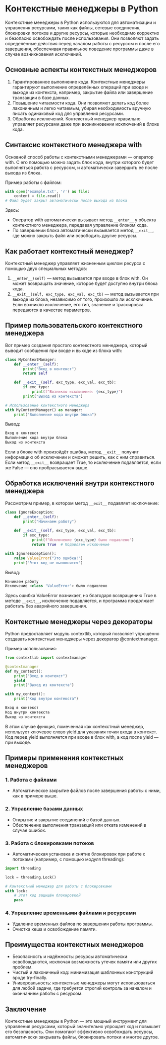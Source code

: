 # Контекстные менеджеры в Python

Контекстные менеджеры в Python используются для автоматизации и управления ресурсами, таких как файлы, сетевые соединения, блокировки потоков и другие ресурсы, которые необходимо корректно и безопасно освобождать после использования. Они позволяют задать определённые действия перед началом работы с ресурсом и после его завершения, обеспечивая правильное поведение программы даже в случае возникновения исключений.

## Основные аспекты контекстных менеджеров

1. Гарантированное выполнение кода. Контекстные менеджеры гарантируют выполнение определённых операций при входе и выходе из контекста, например, закрытие файла или завершение транзакции в базе данных.  
2. Повышение читаемости кода. Они позволяют делать код более лаконичным и легко читаемым, убирая необходимость вручную писать одинаковый код для управления ресурсами.  
3. Обработка исключений. Контекстный менеджер правильно управляет ресурсами даже при возникновении исключений в блоке кода.  

## Синтаксис контекстного менеджера with

Основной способ работы с контекстными менеджерами — оператор with. С его помощью можно задать блок кода, внутри которого будет выполняться работа с ресурсом, и автоматически завершить её после выхода из блока.  

Пример работы с файлом:

```python
with open('example.txt', 'r') as file:
    content = file.read()
# Файл будет закрыт автоматически после выхода из блока
```

Здесь:

* Оператор with автоматически вызывает метод `__enter__` у объекта контекстного менеджера, передавая управление блоком кода.  
* По завершении блока автоматически вызывается метод `__exit__`, где можно закрыть файл или освободить другие ресурсы.  

## Как работает контекстный менеджер?

Контекстный менеджер управляет жизненным циклом ресурса с помощью двух специальных методов:  

1. `__enter__(self)` — метод вызывается при входе в блок with. Он может возвращать значение, которое будет доступно внутри блока кода.  
2. `__exit__(self, exc_type, exc_val, exc_tb)` — метод вызывается при выходе из блока, независимо от того, произошло ли исключение. Если возникло исключение, его тип, значение и трассировка передаются в качестве параметров.  

## Пример пользовательского контекстного менеджера

Вот пример создания простого контекстного менеджера, который выводит сообщения при входе и выходе из блока with:  

```python
class MyContextManager:
    def __enter__(self):
        print("Вход в контекст")
        return self

    def __exit__(self, exc_type, exc_val, exc_tb):
        if exc_type:
            print(f"Возникло исключение: {exc_type}")
        print("Выход из контекста")

# Использование контекстного менеджера
with MyContextManager() as manager:
    print("Выполнение кода внутри блока")
```

Вывод:

```python
Вход в контекст
Выполнение кода внутри блока
Выход из контекста
```

Если в блоке with произойдёт ошибка, метод `__exit__` получит информацию об исключении и сможет решить, как с ним справиться. Если метод `__exit__` возвращает True, то исключение подавляется, если же False — оно пробрасывается выше.  

## Обработка исключений внутри контекстного менеджера

Рассмотрим пример, в котором метод `__exit__` подавляет исключение:

```python
class IgnoreException:
    def __enter__(self):
        print("Начинаем работу")
    
    def __exit__(self, exc_type, exc_val, exc_tb):
        if exc_type:
            print(f"Исключение {exc_type} было подавлено")
            return True  # Подавляем исключение

with IgnoreException():
    raise ValueError("Это ошибка!")
    print("Этот код не выполнится")
```

Вывод:

```python
Начинаем работу
Исключение <class 'ValueError'> было подавлено
```

Здесь ошибка ValueError возникает, но благодаря возвращению True в методе `__exit__`, исключение подавляется, и программа продолжает работать без аварийного завершения.  

## Контекстные менеджеры через декораторы

Python предоставляет модуль contextlib, который позволяет упрощённо создавать контекстные менеджеры через декоратор @contextmanager.  

Пример использования:  

```python
from contextlib import contextmanager

@contextmanager
def my_context():
    print("Вход в контекст")
    yield
    print("Выход из контекста")

with my_context():
    print("Код внутри контекста")
```

```python
Вход в контекст
Код внутри контекста
Выход из контекста
```

В этом случае функция, помеченная как контекстный менеджер, использует ключевое слово yield для указания точки входа в контекст. Код перед yield выполняется при входе в блок with, а код после yield — при выходе.  

## Примеры применения контекстных менеджеров

### 1. Работа с файлами

* Автоматическое закрытие файлов после завершения работы с ними, как в примере выше.  

### 2. Управление базами данных

* Открытие и закрытие соединений с базой данных.
* Обеспечение выполнения транзакций или отката изменений в случае ошибок.

### 3. Работа с блокировками потоков

* Автоматическая установка и снятие блокировок при работе с потоками (например, с помощью модуля threading):

```python
import threading

lock = threading.Lock()

# Контекстный менеджер для работы с блокировками
with lock:
    # Этот код защищён блокировкой
    pass
```

### 4. Управление временными файлами и ресурсами

* Удаление временных файлов по завершении работы программы.  
* Очистка кеша и освобождение памяти.  

## Преимущества контекстных менеджеров

* Безопасность и надёжность: ресурсы автоматически освобождаются, исключая возможность утечек памяти или других проблем.
* Чистый и лаконичный код: минимизация шаблонных конструкций вроде try-finally.
* Универсальность: контекстные менеджеры могут использоваться для любой задачи, где требуется строгий контроль за началом и окончанием работы с ресурсом.

## Заключение

Контекстные менеджеры в Python — это мощный инструмент для управления ресурсами, который значительно упрощает код и повышает его безопасность. Они помогают эффективно освобождать ресурсы, автоматически закрывать файлы, блокировать потоки и многое другое.

